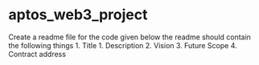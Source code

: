 # aptos_web3_project
Create a readme file for the code given below the readme should contain the following things  1. Title 1. Description 2. Vision 3. Future Scope 4. Contract address

